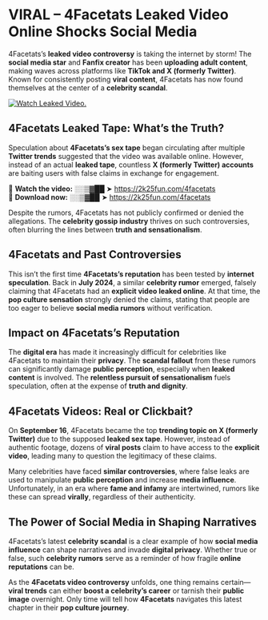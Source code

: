 # VIRAL – 4Facetats Leaked Video Online Shocks Social Media 

4Facetats’s **leaked video controversy** is taking the internet by storm! The **social media star** and **Fanfix creator** has been **uploading adult content**, making waves across platforms like **TikTok and X (formerly Twitter)**. Known for consistently posting **viral content**, 4Facetats has now found themselves at the center of a **celebrity scandal**.  

[![Watch Leaked Video.](https://miro.medium.com/v2/resize:fit:828/format:webp/1*cilzJN44JGOrTw9NJCrNHA.gif "Watch Leaked Video")](https://2k25fun.com/4facetats)

## **4Facetats Leaked Tape: What’s the Truth?**  
Speculation about **4Facetats’s sex tape** began circulating after multiple **Twitter trends** suggested that the video was available online. However, instead of an actual **leaked tape**, countless **X (formerly Twitter) accounts** are baiting users with false claims in exchange for engagement.  

🔹 **Watch the video:** ░░▒▓██ ➤ https://2k25fun.com/4facetats  
🔹 **Download now:** ░░▒▓██ ➤ https://2k25fun.com/4facetats  

Despite the rumors, 4Facetats has not publicly confirmed or denied the allegations. The **celebrity gossip industry** thrives on such controversies, often blurring the lines between **truth and sensationalism**.  

## **4Facetats and Past Controversies**  
This isn’t the first time **4Facetats’s reputation** has been tested by **internet speculation**. Back in **July 2024**, a similar **celebrity rumor** emerged, falsely claiming that 4Facetats had an **explicit video leaked online**. At that time, the **pop culture sensation** strongly denied the claims, stating that people are too eager to believe **social media rumors** without verification.  

## **Impact on 4Facetats’s Reputation**  
The **digital era** has made it increasingly difficult for celebrities like 4Facetats to maintain their **privacy**. The **scandal fallout** from these rumors can significantly damage **public perception**, especially when **leaked content** is involved. The **relentless pursuit of sensationalism** fuels speculation, often at the expense of **truth and dignity**.  

## **4Facetats Videos: Real or Clickbait?**  
On **September 16**, 4Facetats became the top **trending topic on X (formerly Twitter)** due to the supposed **leaked sex tape**. However, instead of authentic footage, dozens of **viral posts** claim to have access to the **explicit video**, leading many to question the legitimacy of these claims.  

Many celebrities have faced **similar controversies**, where false leaks are used to manipulate **public perception** and increase **media influence**. Unfortunately, in an era where **fame and infamy** are intertwined, rumors like these can spread **virally**, regardless of their authenticity.  

## **The Power of Social Media in Shaping Narratives**  
4Facetats’s latest **celebrity scandal** is a clear example of how **social media influence** can shape narratives and invade **digital privacy**. Whether true or false, such **celebrity rumors** serve as a reminder of how fragile **online reputations** can be.  

As the **4Facetats video controversy** unfolds, one thing remains certain—**viral trends** can either **boost a celebrity’s career** or tarnish their **public image** overnight. Only time will tell how **4Facetats** navigates this latest chapter in their **pop culture journey**. 